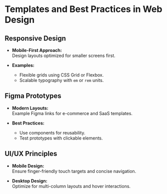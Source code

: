 # Templates and Best Practices in Web Design

## **Responsive Design**
- **Mobile-First Approach:**  
  Design layouts optimized for smaller screens first.  

- **Examples:**  
  - Flexible grids using CSS Grid or Flexbox.  
  - Scalable typography with `em` or `rem` units.  

## **Figma Prototypes**
- **Modern Layouts:**  
  Example Figma links for e-commerce and SaaS templates.  

- **Best Practices:**  
  - Use components for reusability.  
  - Test prototypes with clickable elements.

## **UI/UX Principles**
- **Mobile Design:**  
  Ensure finger-friendly touch targets and concise navigation.  

- **Desktop Design:**  
  Optimize for multi-column layouts and hover interactions.
